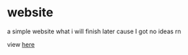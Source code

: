 # website
a simple website what i will finish later cause I got no ideas rn

view [here](https://miryyy.github.io/website/)
